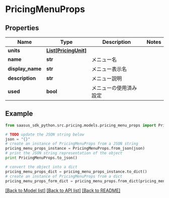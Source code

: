 # PricingMenuProps


## Properties

Name | Type | Description | Notes
------------ | ------------- | ------------- | -------------
**units** | [**List[PricingUnit]**](PricingUnit.md) |  | 
**name** | **str** | メニュー名 | 
**display_name** | **str** | メニュー表示名 | 
**description** | **str** | メニュー説明 | 
**used** | **bool** | メニューの使用済み設定 | 

## Example

```python
from saasus_sdk_python.src.pricing.models.pricing_menu_props import PricingMenuProps

# TODO update the JSON string below
json = "{}"
# create an instance of PricingMenuProps from a JSON string
pricing_menu_props_instance = PricingMenuProps.from_json(json)
# print the JSON string representation of the object
print PricingMenuProps.to_json()

# convert the object into a dict
pricing_menu_props_dict = pricing_menu_props_instance.to_dict()
# create an instance of PricingMenuProps from a dict
pricing_menu_props_form_dict = pricing_menu_props.from_dict(pricing_menu_props_dict)
```
[[Back to Model list]](../README.md#documentation-for-models) [[Back to API list]](../README.md#documentation-for-api-endpoints) [[Back to README]](../README.md)


